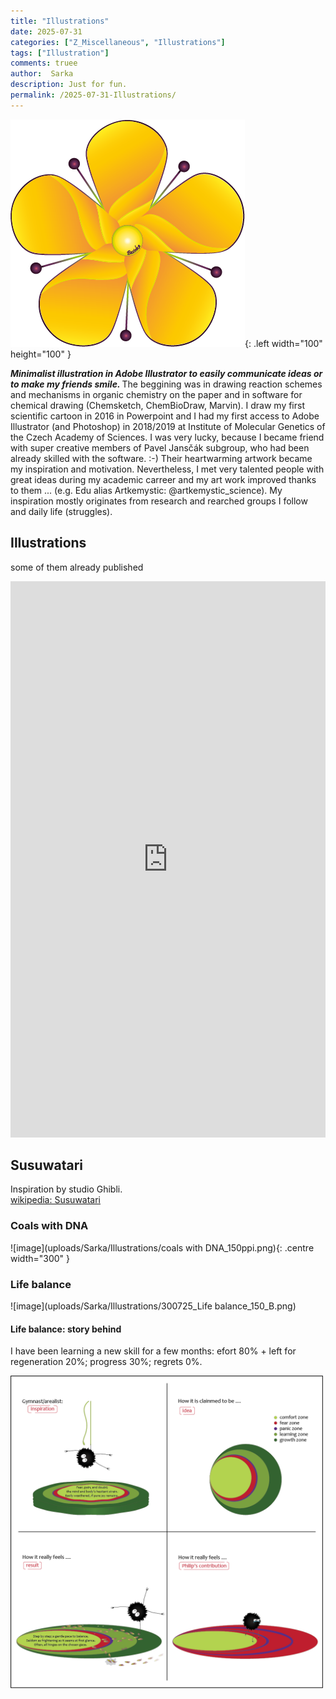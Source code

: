 ```yaml
---
title: "Illustrations"
date: 2025-07-31 
categories: ["Z_Miscellaneous", "Illustrations"]
tags: ["Illustration"]
comments: truee
author:  Sarka
description: Just for fun.
permalink: /2025-07-31-Illustrations/
---
```




![Bezinka](uploads/Sarka/flower_03_150ppi.png){: .left width="100" height="100" }
<p align="justify">

<b><i>Minimalist illustration in Adobe Illustrator to easily communicate ideas or to make my friends smile. </i> </b>
The beggining was in drawing reaction schemes and mechanisms in organic chemistry on the paper and in software for chemical drawing (Chemsketch, ChemBioDraw, Marvin). I draw my first scientific cartoon in 2016 in Powerpoint and I had my first access to Adobe Illustrator (and Photoshop) in 2018/2019 at Institute of Molecular Genetics of the Czech Academy of Sciences. I was very lucky, because I became friend with super creative members of Pavel Jansčák subgroup, who had been already skilled with the software. :-) Their heartwarming artwork became my inspiration and motivation. Nevertheless, I met very talented people with great ideas during my academic carreer and my art work improved thanks to them ... (e.g. Edu alias Artkemystic: @artkemystic_science). My inspiration mostly originates from research and rearched groups I follow and daily life (struggles).   
</p>

## Illustrations 
some of them already published
<p align="center">
<iframe height="890" style="width: 100%;" scrolling="no" title="Sarka" src="https://codepen.io/-rka-Salajkov-/embed/VYwLXyP?default-tab=result&theme-id=light" frameborder="no" loading="lazy" allowtransparency="true" allowfullscreen="true">
  See the Pen <a href="https://codepen.io/-rka-Salajkov-/pen/VYwLXyP">
  Sarka</a> by Bezinka (<a href="https://codepen.io/-rka-Salajkov-">@-rka-Salajkov-</a>)
  on <a href="https://codepen.io">CodePen</a>.
</iframe>

</p>

## Susuwatari
Inspiration by studio Ghibli. <br>
[wikipedia: Susuwatari](https://en.wikipedia.org/wiki/Susuwatari#:~:text=Susuwatari%20are%20described%20and%20shown,many%20times%20their%20own%20weight.)

### Coals with DNA

![image](uploads/Sarka/Illustrations/coals with DNA_150ppi.png){: .centre width="300" }

### Life balance
![image](uploads/Sarka/Illustrations/300725_Life balance_150_B.png)

#### Life balance: story behind
I have been learning a new skill for a few months: efort 80% + left for regeneration 20%; progress 30%; regrets 0%. 

<img src="uploads/Sarka/Illustrations/250731_Life balance_Story behind.png" width="500" alt="story behind"/>
